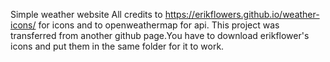 Simple weather website
All credits to https://erikflowers.github.io/weather-icons/ for icons and to openweathermap for api.
This project was transferred from another github page.You have to download erikflower's icons and put them in the same folder for it to work.
